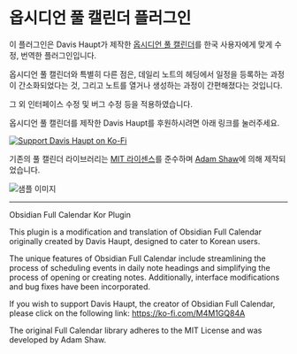 # 옵시디언 풀 캘린더 플러그인

이 플러그인은 Davis Haupt가 제작한 [옵시디언 풀 캘린더](https://davish.github.io/obsidian-full-calendar/)를 한국 사용자에게 맞게 수정, 번역한 플러그인입니다.

옵시디언 풀 캘린더와 특별히 다른 점은, 데일리 노트의 헤딩에서 일정을 등록하는 과정이 간소화되었다는 것, 그리고 노트를 열거나 생성하는 과정이 간편해졌다는 것입니다.

그 외 인터페이스 수정 및 버그 수정 등을 적용하였습니다.

옵시디언 풀 캘린더를 제작한 Davis Haupt를 후원하시려면 아래 링크를 눌러주세요.

[![Support Davis Haupt on Ko-Fi](https://ko-fi.com/img/githubbutton_sm.svg)](https://ko-fi.com/M4M1GQ84A)

기존의 풀 캘린더 라이브러리는 [MIT 라이센스](https://github.com/fullcalendar/fullcalendar/blob/master/LICENSE.txt)를 준수하며 [Adam Shaw](https://github.com/arshaw)에 의해 제작되었습니다.

![샘플 이미지](https://github.com/annnonn/obsidian-full-calendar-kor/blob/master/sample_image.jpg)

---

Obsidian Full Calendar Kor Plugin

This plugin is a modification and translation of Obsidian Full Calendar originally created by Davis Haupt, designed to cater to Korean users.

The unique features of Obsidian Full Calendar include streamlining the process of scheduling events in daily note headings and simplifying the process of opening or creating notes. Additionally, interface modifications and bug fixes have been incorporated.

If you wish to support Davis Haupt, the creator of Obsidian Full Calendar, please click on the following link: https://ko-fi.com/M4M1GQ84A

The original Full Calendar library adheres to the MIT License and was developed by Adam Shaw.